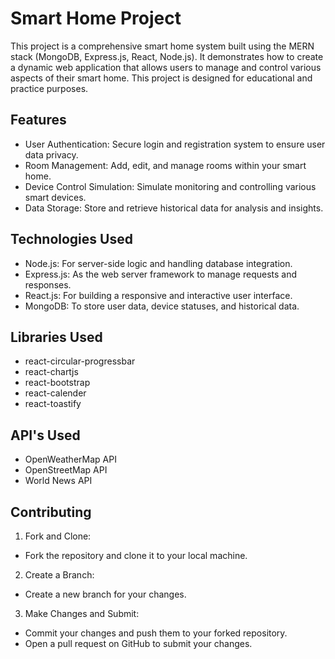 # Smart Home Project
This project is a comprehensive smart home system built using the MERN stack (MongoDB, Express.js, React, Node.js). It demonstrates how to create a dynamic web application that allows users to manage and control various aspects of their smart home. This project is designed for educational and practice purposes.
## Features
* User Authentication: Secure login and registration system to ensure user data privacy.
* Room Management: Add, edit, and manage rooms within your smart home.
* Device Control Simulation: Simulate monitoring and controlling various smart devices.
* Data Storage: Store and retrieve historical data for analysis and insights.
## Technologies Used
* Node.js: For server-side logic and handling database integration.
* Express.js: As the web server framework to manage requests and responses.
* React.js: For building a responsive and interactive user interface.
* MongoDB: To store user data, device statuses, and historical data.
## Libraries Used
* react-circular-progressbar
* react-chartjs
* react-bootstrap
* react-calender
* react-toastify
## API's Used
* OpenWeatherMap API
* OpenStreetMap API
* World News API
## Contributing
1. Fork and Clone:
* Fork the repository and clone it to your local machine.
2. Create a Branch:
* Create a new branch for your changes.
3. Make Changes and Submit:
* Commit your changes and push them to your forked repository.
* Open a pull request on GitHub to submit your changes.
